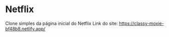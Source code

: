# Netflix
 Clone simples da página inicial do Netflix
Link do site: https://classy-moxie-bf48b8.netlify.app/

